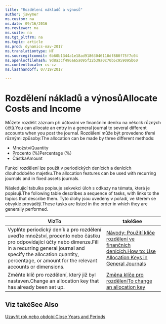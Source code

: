 ```yaml
---
title: "Rozdělení nákladů a výnosů"
author: jswymer
ms.custom: na
ms.date: 09/16/2016
ms.reviewer: na
ms.suite: na
ms.tgt_pltfrm: na
ms.topic: article
ms.prod: dynamics-nav-2017
ms.translationtype: HT
ms.sourcegitcommit: 6b60b1344a1e18ad91863046110df880f75f7c04
ms.openlocfilehash: 9d8a3cf496a65a095f22b39a0c70b5c959095b60
ms.contentlocale: cs-cz
ms.lasthandoff: 07/19/2017

---
```

# <a name="allocate-costs-and-income"></a><span data-ttu-id="d3e73-102">Rozdělení nákladů a výnosů</span><span class="sxs-lookup"><span data-stu-id="d3e73-102">Allocate Costs and Income</span></span>
<span data-ttu-id="d3e73-103">Můžete rozdělit záznam při účtování ve finančním deníku na několik různých účtů.</span><span class="sxs-lookup"><span data-stu-id="d3e73-103">You can allocate an entry in a general journal to several different accounts when you post the journal.</span></span> <span data-ttu-id="d3e73-104">Rozdělení může být provedeno třemi různými způsoby:</span><span class="sxs-lookup"><span data-stu-id="d3e73-104">The allocation can be made by three different methods:</span></span>

- <span data-ttu-id="d3e73-105">Množství</span><span class="sxs-lookup"><span data-stu-id="d3e73-105">Quantity</span></span>
- <span data-ttu-id="d3e73-106">Procento (%)</span><span class="sxs-lookup"><span data-stu-id="d3e73-106">Percentage (%)</span></span>
- <span data-ttu-id="d3e73-107">Částka</span><span class="sxs-lookup"><span data-stu-id="d3e73-107">Amount</span></span>

<span data-ttu-id="d3e73-108">Funkci rozdělení lze použít v periodických denících a denících dlouhodobého majetku.</span><span class="sxs-lookup"><span data-stu-id="d3e73-108">The allocation features can be used with recurring journals and in fixed assets journals.</span></span>
<!--You can also distribute the cost or revenue of a line to an intercompany partner when you post a sales or purchase document. When you post the document, a line will be posted in your general journal, and a corresponding line will be created in the intercompany outbox.-->

<span data-ttu-id="d3e73-109">Následující tabulka popisuje sekvekci úloh s odkazy na témata, která je popisují.</span><span class="sxs-lookup"><span data-stu-id="d3e73-109">The following table describes a sequence of tasks, with links to the topics that describe them.</span></span> <span data-ttu-id="d3e73-110">Tyto úlohy jsou uvedeny v pořadí, ve kterém se obvykle provádějí.</span><span class="sxs-lookup"><span data-stu-id="d3e73-110">These tasks are listed in the order in which they are generally performed.</span></span>

|<span data-ttu-id="d3e73-111">Viz</span><span class="sxs-lookup"><span data-stu-id="d3e73-111">To</span></span> |<span data-ttu-id="d3e73-112">také</span><span class="sxs-lookup"><span data-stu-id="d3e73-112">See</span></span> |
|---|----|
|<span data-ttu-id="d3e73-113">Vyplňte periodický deník a pro rozdělení uveďte množství, procento nebo částku pro odpovídající účty nebo dimenze.</span><span class="sxs-lookup"><span data-stu-id="d3e73-113">Fill in a recurring general journal and specify the allocation quantity, percentage, or amount for the relevant accounts or dimensions.</span></span>|[<span data-ttu-id="d3e73-114">Návody: Použití klíče rozdělení ve finančních denících.</span><span class="sxs-lookup"><span data-stu-id="d3e73-114">How to: Use Allocation Keys in General Journals</span></span>](ui-how-use-allocation-keys-general-journals.md)|
|<span data-ttu-id="d3e73-115">Změňte klíč pro rozdělení, který již byl nastaven.</span><span class="sxs-lookup"><span data-stu-id="d3e73-115">Change an allocation key that has already been set up.</span></span>|[<span data-ttu-id="d3e73-116">Změna klíče pro rozdělení</span><span class="sxs-lookup"><span data-stu-id="d3e73-116">To change an allocation key</span></span>](ui-how-use-allocation-keys-general-journals.md)|

## <a name="see-also"></a><span data-ttu-id="d3e73-117">Viz také</span><span class="sxs-lookup"><span data-stu-id="d3e73-117">See Also</span></span>
[<span data-ttu-id="d3e73-118">Uzavřít rok nebo období.</span><span class="sxs-lookup"><span data-stu-id="d3e73-118">Close Years and Periods</span></span>](year-close-years-periods.md)

